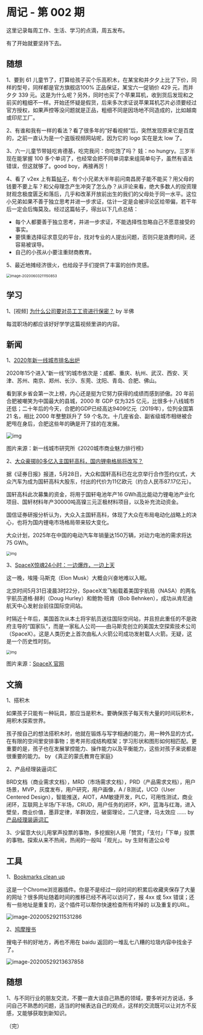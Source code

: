 # 周记 - 第 002 期

这里记录每周工作、生活、学习的点滴，周五发布。

有了开始就要坚持下去。



## 随想

1、要到 61 儿童节了，打算给孩子买个乐高积木，在某宝和并夕夕上比了下价，同样的型号，同样都是官方旗舰店100% 正品保证，某宝六一促销价 429 元，而并夕夕 339 元。这是为什么呢？另外，同时也买了个苹果耳机，收到货后发现和之前买的粗细不一样。开始还怀疑是假货，后来多次求证说苹果耳机芯片必须要经过官方授权，如果声控等没问题就是正品，粗细不同是因场地不同造成的，比如越南或印尼工厂。

2、有谁和我有一样的看法？看了很多年的“好看视频”后，突然发现原来它是百度的，之前一直认为是一个盗版视频网站呢，因为它的 logo 实在是太 low 了。

3、六一儿童节带娃吃肯德基，吃完我问：你吃饱了吗？ 娃：no hungry。三岁半现在能掌握 100 多个单词了，也经常会把不同单词拿来组简单句子，虽然有语法错误，但这就够了。good boy，再接再厉！

4、看了 v2ex 上有篇[帖子](https://www.v2ex.com/t/609627?p=1)，有个小兄弟大半年前问南昌房子能不能买？用父母的钱要不要上车？和父母理念产生冲突了怎么办？从评论来看，绝大多数人的投资理财观念极度匮乏和落后，几乎和改革开放前出生的我们的父母处于同一水平。这位小兄弟如果不善于独立思考并进一步求证，估计一定是会被评论区给带偏，若干年后一定会后悔莫及。经过这篇帖子，得出以下几点总结：

- 每个人都要善于独立思考，并进一步求证，不能选择性忽略自己不愿意接受的事实。
- 要慎重选择征求意见的平台，找对专业的人提出问题，否则只是浪费时间，还容易被误导。
- 自己的小孩从小要注重财商教育。

5、最近地摊经济很火，也给段子手们提供了丰富的创作灵感。

<img src="https://raw.githubusercontent.com/gukt/images/master/github/imagesimage-20200603211150853.png" alt="image-20200603211150853" style="zoom:67%;" /> 



## 学习

1、[视频] [为什么公司要对员工工资进行保密？](https://www.bilibili.com/video/BV12Z4y1p7Xs) by 半佛

每混职场的都应该好好学学这篇视频里讲的内容。



## 新闻

1、[2020年新一线城市排名出炉](https://www.jiemian.com/article/4452629.html)

2020年15个进入“新一线”的城市依次是：成都、重庆、杭州、武汉、西安、天津、苏州、南京、郑州、长沙、东莞、沈阳、青岛、合肥、佛山。

看到家乡省会第一次上榜，内心还是挺为它努力获得的成绩而感到骄傲。20 年前合肥被嘲笑为中国最大的县城，2000 年 GDP 仅为325 亿元，比很多十八线城市还低；二十年后的今天，合肥的GDP已经高达9409亿元（2019年），位列全国第 21 名，相比 2000 年整整跃升了 59 个名次。十几座省会、副省级城市相继被合肥甩在身后，合肥这些年的确是开了挂的在发展。

![img](https://raw.githubusercontent.com/gukt/images/master/github/images159076077684639400_a580xH.jpg) 

图片来源：新一线城市研究所《2020城市商业魅力排行榜》

2、[大众豪掷80多亿入主国轩高科，国内锂电格局将改写？](https://www.jiemian.com/article/4448862.html)

据《证券日报》报道，5月28日，大众和国轩高科已在北京举行合作签约仪式，大众汽车为成为国轩高科大股东，付出的代价为11亿欧元（约合人民币87.17亿元）。

国轩高科此次募集的资金，将用于国轩电池年产16 GWh高比能动力锂电池产业化项目、国轩材料年产30000吨高镍三元正极材料项目，以及补充流动资金。

国信证券研报分析认为，大众入主国轩高科，体现了大众在布局电动化战略上的决心，也将为国内锂电市场格局带来较大变化。

大众计划，2025年在中国的电动汽车年销量达150万辆，对动力电池的需求将达75 GWh。

<img src="https://raw.githubusercontent.com/gukt/images/master/github/imagesdc00e81d8574439694f42a6f46b6692a.jpg!sswm" alt="img" style="zoom: 67%;" /> 



3、[SpaceX惊魂24小时：一边爆炸，一边上天](https://36kr.com/p/730992917940357)

这一晚，埃隆·马斯克（Elon Musk）大概会兴奋地难以入眠。

北京时间5月31日凌晨3时22分，SpaceX龙飞船载着美国宇航局（NASA）的两名宇航员道格·赫利（Doug Hurley）和鲍勃·班肯（Bob Behnken），成功从肯尼迪航天中心发射台前往国际空间站。

时隔近十年后，美国首次从本土将宇航员送往国际空间站，并且担此重任的不是政府主导的“国家队”，而是一家私人公司——由马斯克创立的美国太空探索技术公司（SpaceX）。这是人类历史上首次由私人火箭公司成功发射载人火箭。无疑，这是一个历史性时刻。

<img src="https://raw.githubusercontent.com/gukt/images/master/github/imagesupdate_acousic_fire.jpg" alt="img" style="zoom: 67%;" /> 

图片来源：[SpaceX 官网](https://www.spacex.com/)



## 文摘

1、搭积木

如果孩子只能有一种玩具，那应当是积木。要确保孩子每天有大量的时间玩积木，用积木探索世界。

孩子按自己的想法搭积木时，他就在锻炼与写字相通的能力，用一种外显的方式，在有限的空间里安排事物；思考并形成结构框架；学习形状和图形如何相匹配。更重要的是，孩子也在发展掌控能力、操作能力以及平衡能力，这些对孩子来说都是很重要的能力。 by 《真正的蒙氏教育在家庭》

2、产品经理装逼词汇

BRD文档（商业需求文档），MRD（市场需求文档），PRD（产品需求文档），用户场景，MVP，灰度发布，用户研究，用户画像，A / B测试，UCD（User Centered Design），智能推送，AIOT，AM敏捷开发，PLC，可用性测试，商业闭环，互联网上半场/下半场，CRUD，用户任务的闭环，KPI，蓝海与红海，进入壁垒，商业价值，墨菲定律，羊群效应，破窗理论，二八定律，马太效应 ......   by [产品经理装逼词汇](http://www.chanpin100.com/article/110825)

3、少留意大伙儿用掌声投票的事物，多挖掘别人用「赞赏」「支付」「下单」投票的事物。探索从来不热闹，热闹的一般叫「观光」。by 生财有道公众号



## 工具

1、[Bookmarks clean up](https://chrome.google.com/webstore/detail/bookmarks-clean-up/oncbjlgldmiagjophlhobkogeladjijl/related/)

这是一个Chrome浏览器插件。你是不是经过一段时间的积累后收藏夹保存了大量的网址？很多网址随着时间的推移已经不再可以访问了，报 4xx 或 5xx 错误；还有一些地址是重复的，这个插件可以帮你快速检查所有坏掉的 以及重复的URL。

![image-20200529211531286](https://raw.githubusercontent.com/gukt/images/master/github/imagesimage-20200529211531286.png)

2、[鸠摩搜书](https://www.jiumodiary.com/)

搜电子书的好地方，再也不用在 baidu 返回的一堆乱七八糟的垃圾内容中找金子了。

![image-20200529213637858](https://raw.githubusercontent.com/gukt/images/master/github/imagesimage-20200529213637858.png)





## 随想

1、与不同行业的朋友交流，不要一直大谈自己熟悉的领域，要多听对方说话，多问自己不熟悉的问题，适当的时候表达自己的观点，这样的交流既可以让对方不反感，又能够获取到新知识。



（完）



